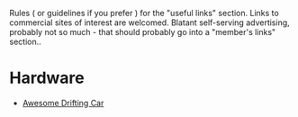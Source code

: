 Rules ( or guidelines if you prefer ) for the "useful links" section.
 Links to commercial sites of interest are welcomed.
 Blatant self-serving advertising, probably not so much - that should probably go into a "member's links" section..

Hardware
========

-   [Awesome Drifting Car](http://www.youtube.com/watch?v=CNCN2PYaFe0)
